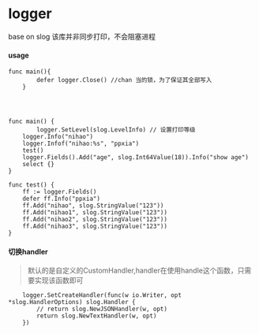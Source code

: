 # logger
base on slog
该库并非同步打印，不会阻塞进程

#### usage
```golang
func main(){
        defer logger.Close() //chan 当的锁，为了保证其全部写入
    }




func main() {
        logger.SetLevel(slog.LevelInfo) // 设置打印等级
	logger.Info("nihao")
	logger.Infof("nihao:%s", "ppxia")
	test()
	logger.Fields().Add("age", slog.Int64Value(18)).Info("show age")
	select {}
}

func test() {
	ff := logger.Fields()
	defer ff.Info("ppxia")
	ff.Add("nihao", slog.StringValue("123"))
	ff.Add("nihao1", slog.StringValue("123"))
	ff.Add("nihao2", slog.StringValue("123"))
	ff.Add("nihao3", slog.StringValue("123"))
}
```

#### 切换handler
>默认的是自定义的CustomHandler,handler在使用handle这个函数，只需要实现该函数即可
```golang
	logger.SetCreateHandler(func(w io.Writer, opt *slog.HandlerOptions) slog.Handler {
		// return slog.NewJSONHandler(w, opt)
		return slog.NewTextHandler(w, opt)
	})

